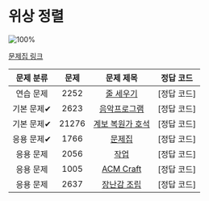 # 위상 정렬

![100%](https://progress-bar.dev/7/?scale=0&title=progress&width=500&color=babaca&suffix=/7)

[문제집 링크](https://www.acmicpc.net/workbook/view/9738)

| 문제 분류 | 문제 | 문제 제목 | 정답 코드 |
| :--: | :--: | :--: | :--: |
| 연습 문제 | 2252 | [줄 세우기](https://www.acmicpc.net/problem/2252) | [정답 코드] |
| 기본 문제✔ | 2623 | [음악프로그램](https://www.acmicpc.net/problem/2623) | [정답 코드] |
| 기본 문제✔ | 21276 | [계보 복원가 호석](https://www.acmicpc.net/problem/21276) | [정답 코드] |
| 응용 문제✔ | 1766 | [문제집](https://www.acmicpc.net/problem/1766) | [정답 코드] |
| 응용 문제 | 2056 | [작업](https://www.acmicpc.net/problem/2056) | [정답 코드] |
| 응용 문제 | 1005 | [ACM Craft](https://www.acmicpc.net/problem/1005) | [정답 코드] |
| 응용 문제 | 2637 | [장난감 조립](https://www.acmicpc.net/problem/2637) | [정답 코드] |

